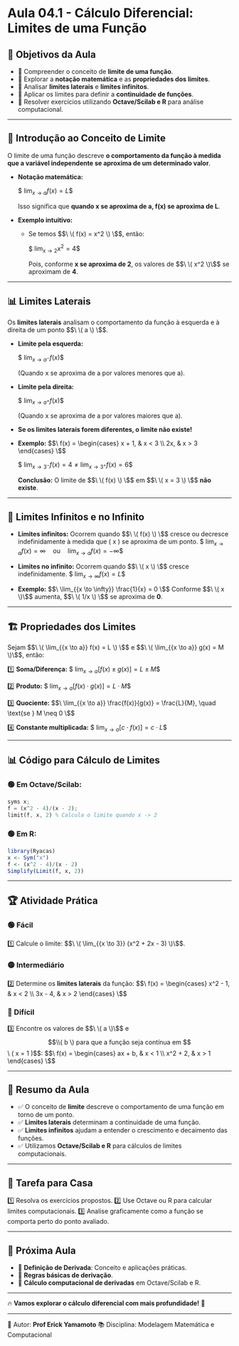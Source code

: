 # Aula 04.1 - Cálculo Diferencial: Limites de uma Função

## 🎯 Objetivos da Aula
- 📌 Compreender o conceito de **limite de uma função**.
- 📌 Explorar a **notação matemática** e as **propriedades dos limites**.
- 📌 Analisar **limites laterais** e **limites infinitos**.
- 📌 Aplicar os limites para definir a **continuidade de funções**.
- 📌 Resolver exercícios utilizando **Octave/Scilab e R** para análise computacional.

---

## 📌 Introdução ao Conceito de Limite

O limite de uma função descreve **o comportamento da função à medida que a variável independente se aproxima de um determinado valor**.

- **Notação matemática:**

  $$\ \lim_{{x \to a}} f(x) = L \$$

  Isso significa que **quando x se aproxima de a, f(x) se aproxima de L**.

- **Exemplo intuitivo:**
  - Se temos $$\ \( f(x) = x^2 \) \$$, então:

    $$\ \lim_{{x \to 2}} x^2 = 4 \$$

    Pois, conforme **x se aproxima de 2**, os valores de $$\ \( x^2 \)\$$ se aproximam de **4**.

---

## 📊 Limites Laterais
Os **limites laterais** analisam o comportamento da função à esquerda e à direita de um ponto $$\ \( a \) \$$.

- **Limite pela esquerda:**
  
  $$\ \lim_{{x \to a^-}} f(x) \$$
  
  (Quando x se aproxima de a por valores menores que a).

- **Limite pela direita:**
 
  $$\  \lim_{{x \to a^+}} f(x) \$$ 
  
  (Quando x se aproxima de a por valores maiores que a).

- **Se os limites laterais forem diferentes, o limite não existe!**

- **Exemplo:**
  $$\
  f(x) = \begin{cases}
  x + 1, & x < 3 \\
  2x, & x > 3
  \end{cases}
  \$$

  
  $$\  \lim_{{x \to 3^-}} f(x) = 4 \neq \lim_{{x \to 3^+}} f(x) = 6 \$$
  
  **Conclusão:** O limite de $$\ \( f(x) \) \$$ em $$\ \( x = 3 \) \$$ **não existe**.

---

## 🔄 Limites Infinitos e no Infinito

- **Limites infinitos:** Ocorrem quando $$\ \( f(x) \) \$$ cresce ou decresce indefinidamente à medida que \( x \) se aproxima de um ponto.
  $$\
  \lim_{{x \to a}} f(x) = \infty \quad \text{ou} \quad \lim_{{x \to a}} f(x) = -\infty
  \$$

- **Limites no infinito:** Ocorrem quando $$\ \( x \) \$$ cresce indefinidamente.
  $$\
  \lim_{{x \to \infty}} f(x) = L
  \$$

- **Exemplo:**
  $$\
  \lim_{{x \to \infty}} \frac{1}{x} = 0
  \$$
  Conforme $$\ \( x \)\$$ aumenta, $$\ \( 1/x \) \$$ se aproxima de **0**.

---

## 🏗️ Propriedades dos Limites

Sejam $$\ \( \lim_{{x \to a}} f(x) = L \) \$$ e $$\ \( \lim_{{x \to a}} g(x) = M \)\$$, então:

1️⃣ **Soma/Diferença:**
   $$\
   \lim_{{x \to a}} [f(x) \pm g(x)] = L \pm M
   \$$

2️⃣ **Produto:**
   $$\
   \lim_{{x \to a}} [f(x) \cdot g(x)] = L \cdot M
   \$$

3️⃣ **Quociente:**
   $$\
   \lim_{{x \to a}} \frac{f(x)}{g(x)} = \frac{L}{M}, \quad \text{se } M \neq 0
   \$$

4️⃣ **Constante multiplicada:**
   $$\
   \lim_{{x \to a}} [c \cdot f(x)] = c \cdot L
   \$$

---

## 📊 Código para Cálculo de Limites
### 🟢 **Em Octave/Scilab**:
```octave
syms x;
f = (x^2 - 4)/(x - 2);
limit(f, x, 2) % Calcula o limite quando x -> 2
```

### 🟢 **Em R**:
```r
library(Ryacas)
x <- Sym("x")
f <- (x^2 - 4)/(x - 2)
Simplify(Limit(f, x, 2))
```

---

## 🏆 Atividade Prática
### 🟢 Fácil
1️⃣ Calcule o limite: $$\ \( \lim_{{x \to 3}} (x^2 + 2x - 3) \)\$$.

### 🟡 Intermediário
2️⃣ Determine os **limites laterais** da função:
   $$\
   f(x) = \begin{cases}
   x^2 - 1, & x < 2 \\
   3x - 4, & x > 2
   \end{cases}
   \$$

### 🔴 Difícil
3️⃣ Encontre os valores de $$\ \( a \)\$$ e $$\\( b \) para que a função seja contínua em $$\ \( x = 1 \)\$$:
   $$\
   f(x) = \begin{cases}
   ax + b, & x < 1 \\
   x^2 + 2, & x > 1
   \end{cases}
   \$$

---

## 📌 Resumo da Aula
- ✅ O conceito de **limite** descreve o comportamento de uma função em torno de um ponto.
- ✅ **Limites laterais** determinam a continuidade de uma função.
- ✅ **Limites infinitos** ajudam a entender o crescimento e decaimento das funções.
- ✅ Utilizamos **Octave/Scilab e R** para cálculos de limites computacionais.

---

## 📌 Tarefa para Casa
1️⃣ Resolva os exercícios propostos.
2️⃣ Use Octave ou R para calcular limites computacionais.
3️⃣ Analise graficamente como a função se comporta perto do ponto avaliado.

---

## 🎯 Próxima Aula
- 📌 **Definição de Derivada**: Conceito e aplicações práticas.
- 📌 **Regras básicas de derivação**.
- 📌 **Cálculo computacional de derivadas** em Octave/Scilab e R.

---

🔥 **Vamos explorar o cálculo diferencial com mais profundidade!** 🚀

---

📅 Autor: **Prof Erick Yamamoto**
📚 Disciplina: Modelagem Matemática e Computacional


